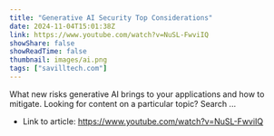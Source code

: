 ```yaml
---
title: "Generative AI Security Top Considerations"
date: 2024-11-04T15:01:38Z
link: https://www.youtube.com/watch?v=NuSL-FwviIQ
showShare: false
showReadTime: false
thumbnail: images/ai.png
tags: ["savilltech.com"]
---
```

What new risks generative AI brings to your applications and how to mitigate. Looking for content on a particular topic? Search ...

- Link to article: https://www.youtube.com/watch?v=NuSL-FwviIQ